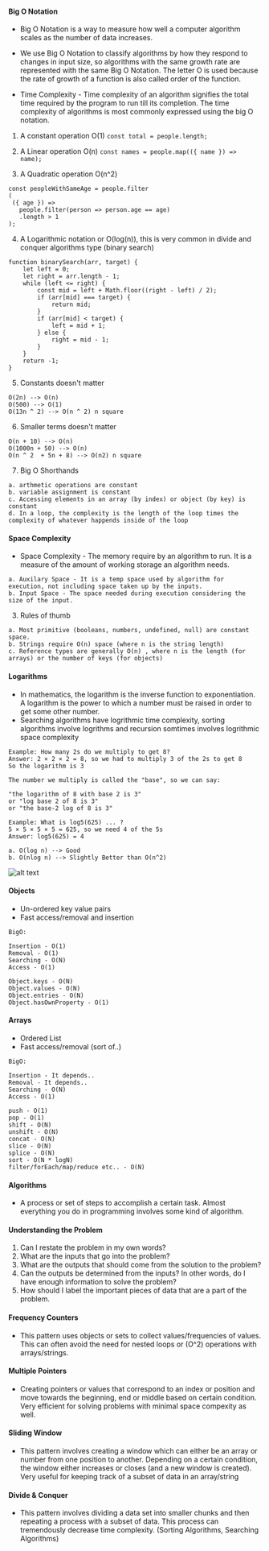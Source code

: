 #### Big O Notation

* Big O Notation is a way to measure how well a computer algorithm scales as the number of data increases.

* We use Big O Notation to classify algorithms by how they respond to changes in input size, so algorithms with the same growth rate are represented with the same Big O Notation. The letter O is used because the rate of growth of a function is also called order of the function.

* Time Complexity - Time complexity of an algorithm signifies the total time required by the program to run till its completion. The time complexity of algorithms is most commonly expressed using the big O notation.

1. A constant operation O(1)
`const total = people.length;`

2. A Linear operation O(n)
`const names = people.map(({ name }) => name);`

3. A Quadratic operation O(n^2)
```
const peopleWithSameAge = people.filter
(
 ({ age }) =>   
   people.filter(person => person.age == age)
   .length > 1
);
```

4. A Logarithmic notation or O(log(n)), this is very common in divide and conquer algorithms type (binary search)
```
function binarySearch(arr, target) {
    let left = 0;
    let right = arr.length - 1;
    while (left <= right) {
        const mid = left + Math.floor((right - left) / 2);
        if (arr[mid] === target) {
            return mid;
        }
        if (arr[mid] < target) {
            left = mid + 1;
        } else {
            right = mid - 1;
        }
    }
    return -1;
}
```


5. Constants doesn't matter
```
O(2n) --> O(n)
O(500) --> O(1)
O(13n ^ 2) --> O(n ^ 2) n square
```

6. Smaller terms doesn't matter
```
O(n + 10) --> O(n)
O(1000n + 50) --> O(n)
O(n ^ 2  + 5n + 8) --> O(n2) n square
```

7. Big O Shorthands
```
a. arthmetic operations are constant
b. variable assignment is constant
c. Accessing elements in an array (by index) or object (by key) is constant
d. In a loop, the complexity is the length of the loop times the complexity of whatever happends inside of the loop
```

#### Space Complexity

* Space Complexity - The memory require by an algorithm to run. It is a measure of the amount of working storage an algorithm needs. 
```
a. Auxilary Space - It is a temp space used by algorithm for execution, not including space taken up by the inputs.
b. Input Space - The space needed during execution considering the size of the input.
```

3. Rules of thumb
```
a. Most primitive (booleans, numbers, undefined, null) are constant space.
b. Strings require O(n) space (where n is the string length)
c. Reference types are generally O(n) , where n is the length (for arrays) or the number of keys (for objects)
```

#### Logarithms

* In mathematics, the logarithm is the inverse function to exponentiation. A logarithm is the power to which a number must be raised in order to get some other number.
* Searching algorithms have logrithmic time complexity, sorting algorithms involve logrithms and recursion somtimes involves logrithmic space complexity

```
Example: How many 2s do we multiply to get 8?
Answer: 2 × 2 × 2 = 8, so we had to multiply 3 of the 2s to get 8
So the logarithm is 3

The number we multiply is called the "base", so we can say:

"the logarithm of 8 with base 2 is 3"
or "log base 2 of 8 is 3"
or "the base-2 log of 8 is 3"

Example: What is log5(625) ... ?
5 × 5 × 5 × 5 = 625, so we need 4 of the 5s
Answer: log5(625) = 4
```
```
a. O(log n) --> Good
b. O(nlog n) --> Slightly Better than O(n^2)

```

![alt text](https://i.imgur.com/g8zYyt2.png)

#### Objects

* Un-ordered key value pairs
* Fast access/removal and insertion

```
BigO:

Insertion - O(1)
Removal - O(1)
Searching - O(N)
Access - O(1)

Object.keys - O(N)
Object.values - O(N)
Object.entries - O(N)
Object.hasOwnProperty - O(1)
```

#### Arrays

* Ordered List
* Fast access/removal (sort of..)

```
BigO:

Insertion - It depends..
Removal - It depends..
Searching - O(N)
Access - O(1)

push - O(1)
pop - O(1)
shift - O(N)
unshift - O(N)
concat - O(N)
slice - O(N)
splice - O(N)
sort - O(N * logN)
filter/forEach/map/reduce etc.. - O(N)
```

#### Algorithms

* A process or set of steps to accomplish a certain task. Almost everything you do in programming involves some kind of algorithm.

#### Understanding the Problem

1. Can I restate the problem in my own words?
2. What are the inputs that go into the problem?
3. What are the outputs that should come from the solution to the problem?
4. Can the outputs be determined from the inputs? In other words, do I have enough information to solve the problem? 
5. How should I label the important pieces of data that are a part of the problem.

#### Frequency Counters

* This pattern uses objects or sets to collect values/frequencies of values. This can often avoid the need for nested loops or (O^2) operations with arrays/strings.

#### Multiple Pointers

* Creating pointers or values that correspond to an index or position and move towards the beginning, end or middle based on certain condition. Very efficient for solving problems with minimal space compexity as well.

#### Sliding Window

* This pattern involves creating a window which can either be an array or number from one position to another. Depending on a certain condition, the window either increases or closes (and a new window is created). Very useful for keeping track of a subset of data in an array/string

#### Divide & Conquer

* This pattern involves dividing a data set into smaller chunks and then repeating a process with a subset of data. This process can tremendously decrease time complexity. (Sorting Algorithms, Searching Algorithms)